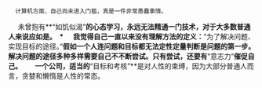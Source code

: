 

      计算机方面，自己尚未进入门槛，真是一件非常愚蠢事情。  
      未曾抱有**“如饥似渴”**的心态学习，永远无法精通一门技术，对于大多数普通人来说应如是。  *
      我觉得自己一直以来没有理解方法的定义：**“为了解决问题、实现目标的途径。”**假如一个人连问题和目标都无法定性定量判断是问题的第一步。解决问题的途径多种多样需要自己不不断尝试。只有尝试，还要有**“意志力”**催促自己。  
      一个公司，适当的**“目标和考核”**是对人性的束缚，因为大部分普通人而言，贪婪和懒惰是人性的常态。


